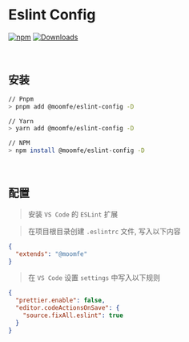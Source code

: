 # Eslint Config

[![npm](https://img.shields.io/npm/v/@moomfe/eslint-config.svg)](https://www.npmjs.com/package/@moomfe/eslint-config)
[![Downloads](https://img.shields.io/npm/dm/@moomfe/eslint-config.svg)](https://www.npmjs.com/package/@moomfe/eslint-config)


<br>


## 安装

```bash
// Pnpm
> pnpm add @moomfe/eslint-config -D

// Yarn
> yarn add @moomfe/eslint-config -D

// NPM
> npm install @moomfe/eslint-config -D
```


<br>


## 配置

> 安装 `VS Code` 的 `ESLint` 扩展

> 在项目根目录创建 `.eslintrc` 文件, 写入以下内容

```json
{
  "extends": "@moomfe"
}
```

> 在 `VS Code` 设置 `settings` 中写入以下规则

```json
{
  "prettier.enable": false,
  "editor.codeActionsOnSave": {
    "source.fixAll.eslint": true
  }
}
```